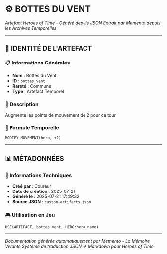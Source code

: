 # ⚙️ **BOTTES DU VENT**
*Artefact Heroes of Time - Généré depuis JSON*
*Extrait par Memento depuis les Archives Temporelles*

---

## 🌟 **IDENTITÉ DE L'ARTEFACT**

### 📋 **Informations Générales**
- **Nom** : Bottes du Vent
- **ID** : `bottes_vent`
- **Rareté** : Commune
- **Type** : Artefact Temporel

### 📖 **Description**
Augmente les points de mouvement de 2 pour ce tour


### 🔮 **Formule Temporelle**
```hots
MODIFY_MOVEMENT(hero, +2)
```

---

## 📊 **MÉTADONNÉES**

### 🔧 **Informations Techniques**
- **Créé par** : Coureur
- **Date de création** : 2025-07-21
- **Généré le** : 2025-07-21 17:49:32
- **Source JSON** : `custom-artifacts.json`

### 🎮 **Utilisation en Jeu**
```hots
USE(ARTIFACT, bottes_vent, HERO:hero_name)
```

---

*Documentation générée automatiquement par Memento - La Mémoire Vivante*
*Système de traduction JSON → Markdown pour Heroes of Time*
